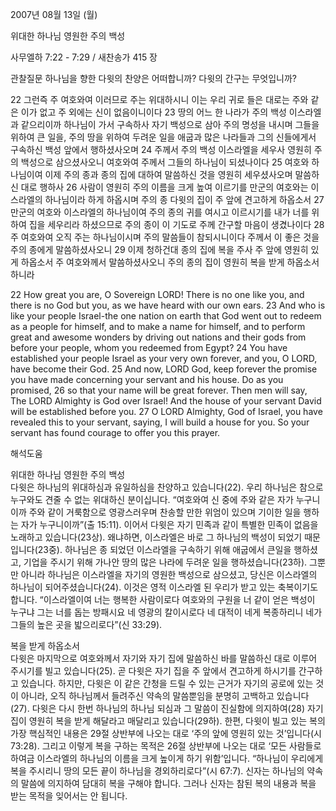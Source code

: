 2007년 08월 13일 (월)

위대한 하나님 영원한 주의 백성



사무엘하 7:22 - 7:29 / 새찬송가 415 장


관찰질문
하나님을 향한 다윗의 찬양은 어떠합니까?
다윗의 간구는 무엇입니까? 

22 그런즉 주 여호와여 이러므로 주는 위대하시니 이는 우리 귀로 들은 대로는 주와 같은 이가 없고 주 외에는 신이 없음이니이다 23 땅의 어느 한 나라가 주의 백성 이스라엘과 같으리이까 하나님이 가서 구속하사 자기 백성으로 삼아 주의 명성을 내시며 그들을 위하여 큰 일을, 주의 땅을 위하여 두려운 일을 애굽과 많은 나라들과 그의 신들에게서 구속하신 백성 앞에서 행하셨사오며 24 주께서 주의 백성 이스라엘을 세우사 영원히 주의 백성으로 삼으셨사오니 여호와여 주께서 그들의 하나님이 되셨나이다 25 여호와 하나님이여 이제 주의 종과 종의 집에 대하여 말씀하신 것을 영원히 세우셨사오며 말씀하신 대로 행하사 26 사람이 영원히 주의 이름을 크게 높여 이르기를 만군의 여호와는 이스라엘의 하나님이라 하게 하옵시며 주의 종 다윗의 집이 주 앞에 견고하게 하옵소서 27 만군의 여호와 이스라엘의 하나님이여 주의 종의 귀를 여시고 이르시기를 내가 너를 위하여 집을 세우리라 하셨으므로 주의 종이 이 기도로 주께 간구할 마음이 생겼나이다 28 주 여호와여 오직 주는 하나님이시며 주의 말씀들이 참되시니이다 주께서 이 좋은 것을 주의 종에게 말씀하셨사오니 29 이제 청하건대 종의 집에 복을 주사 주 앞에 영원히 있게 하옵소서 주 여호와께서 말씀하셨사오니 주의 종의 집이 영원히 복을 받게 하옵소서 하니라 

22 How great you are, O Sovereign LORD! There is no one like you, and there is no God but you, as we have heard with our own ears. 23 And who is like your people Israel-the one nation on earth that God went out to redeem as a people for himself, and to make a name for himself, and to perform great and awesome wonders by driving out nations and their gods from before your people, whom you redeemed from Egypt? 24 You have established your people Israel as your very own forever, and you, O LORD, have become their God. 25 And now, LORD God, keep forever the promise you have made concerning your servant and his house. Do as you promised, 26 so that your name will be great forever. Then men will say, The LORD Almighty is God over Israel! And the house of your servant David will be established before you. 27 O LORD Almighty, God of Israel, you have revealed this to your servant, saying, I will build a house for you. So your servant has found courage to offer you this prayer.

해석도움





위대한 하나님 영원한 주의 백성  
다윗은 하나님의 위대하심과 유일하심을 찬양하고 있습니다(22). 우리 하나님은 참으로 누구와도 견줄 수 없는 위대하신 분이십니다. “여호와여 신 중에 주와 같은 자가 누구니이까 주와 같이 거룩함으로 영광스러우며 찬송할 만한 위엄이 있으며 기이한 일을 행하는 자가 누구니이까”(출 15:11). 이어서 다윗은 자기 민족과 같이 특별한 민족이 없음을 노래하고 있습니다(23상). 왜냐하면, 이스라엘은 바로 그 하나님의 백성이 되었기 때문입니다(23중). 하나님은 종 되었던 이스라엘을 구속하기 위해 애굽에서 큰일을 행하셨고, 기업을 주시기 위해 가나안 땅의 많은 나라에 두려운 일을 행하셨습니다(23하). 그뿐만 아니라 하나님은 이스라엘을 자기의 영원한 백성으로 삼으셨고, 당신은 이스라엘의 하나님이 되어주셨습니다(24). 이것은 영적 이스라엘 된 우리가 받고 있는 축복이기도 합니다. “이스라엘이여 너는 행복한 사람이로다 여호와의 구원을 너 같이 얻은 백성이 누구냐 그는 너를 돕는 방패시요 네 영광의 칼이시로다 네 대적이 네게 복종하리니 네가 그들의 높은 곳을 밟으리로다”(신 33:29).    

복을 받게 하옵소서  
다윗은 마지막으로 여호와께서 자기와 자기 집에 말씀하신 바를 말씀하신 대로 이루어 주시기를 빌고 있습니다(25). 곧 다윗은 자기 집을 주 앞에서 견고하게 하시기를 간구하고 있습니다. 하지만, 다윗은 이 같은 간청을 드릴 수 있는 근거가 자기의 공로에 있는 것이 아니라, 오직 하나님께서 들려주신 약속의 말씀뿐임을 분명히 고백하고 있습니다(27). 다윗은 다시 한번 하나님의 하나님 되심과 그 말씀이 진실함에 의지하여(28) 자기 집이 영원히 복을 받게 해달라고 매달리고 있습니다(29하). 한편, 다윗이 빌고 있는 복의 가장 핵심적인 내용은 29절 상반부에 나오는 대로 ‘주의 앞에 영원히 있는 것’입니다(시 73:28). 그리고 이렇게 복을 구하는 목적은 26절 상반부에 나오는 대로 ‘모든 사람들로 하여금 이스라엘의 하나님의 이름을 크게 높이게 하기 위함’입니다. “하나님이 우리에게 복을 주시리니 땅의 모든 끝이 하나님을 경외하리로다”(시 67:7). 신자는 하나님의 약속의 말씀에 의지하여 담대히 복을 구해야 합니다. 그러나 신자는 참된 복의 내용과 복을 받는 목적을 잊어서는 안 됩니다.